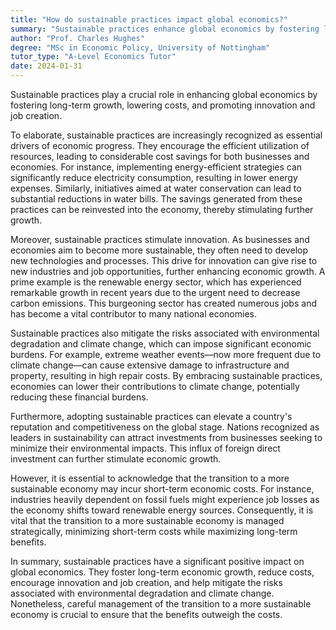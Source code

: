 ```yaml
---
title: "How do sustainable practices impact global economics?"
summary: "Sustainable practices enhance global economics by fostering long-term growth, lowering costs, and driving innovation and job creation."
author: "Prof. Charles Hughes"
degree: "MSc in Economic Policy, University of Nottingham"
tutor_type: "A-Level Economics Tutor"
date: 2024-01-31
---
```


Sustainable practices play a crucial role in enhancing global economics by fostering long-term growth, lowering costs, and promoting innovation and job creation.

To elaborate, sustainable practices are increasingly recognized as essential drivers of economic progress. They encourage the efficient utilization of resources, leading to considerable cost savings for both businesses and economies. For instance, implementing energy-efficient strategies can significantly reduce electricity consumption, resulting in lower energy expenses. Similarly, initiatives aimed at water conservation can lead to substantial reductions in water bills. The savings generated from these practices can be reinvested into the economy, thereby stimulating further growth.

Moreover, sustainable practices stimulate innovation. As businesses and economies aim to become more sustainable, they often need to develop new technologies and processes. This drive for innovation can give rise to new industries and job opportunities, further enhancing economic growth. A prime example is the renewable energy sector, which has experienced remarkable growth in recent years due to the urgent need to decrease carbon emissions. This burgeoning sector has created numerous jobs and has become a vital contributor to many national economies.

Sustainable practices also mitigate the risks associated with environmental degradation and climate change, which can impose significant economic burdens. For example, extreme weather events—now more frequent due to climate change—can cause extensive damage to infrastructure and property, resulting in high repair costs. By embracing sustainable practices, economies can lower their contributions to climate change, potentially reducing these financial burdens.

Furthermore, adopting sustainable practices can elevate a country's reputation and competitiveness on the global stage. Nations recognized as leaders in sustainability can attract investments from businesses seeking to minimize their environmental impacts. This influx of foreign direct investment can further stimulate economic growth.

However, it is essential to acknowledge that the transition to a more sustainable economy may incur short-term economic costs. For instance, industries heavily dependent on fossil fuels might experience job losses as the economy shifts toward renewable energy sources. Consequently, it is vital that the transition to a more sustainable economy is managed strategically, minimizing short-term costs while maximizing long-term benefits.

In summary, sustainable practices have a significant positive impact on global economics. They foster long-term economic growth, reduce costs, encourage innovation and job creation, and help mitigate the risks associated with environmental degradation and climate change. Nonetheless, careful management of the transition to a more sustainable economy is crucial to ensure that the benefits outweigh the costs.
    